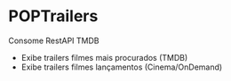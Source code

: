 # POPTrailers
Consome RestAPI TMDB

* Exibe trailers filmes mais procurados (TMDB)
* Exibe trailers filmes lançamentos (Cinema/OnDemand)
